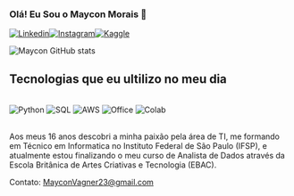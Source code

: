 ### Olá! Eu Sou o Maycon Morais 👋

[![Linkedin](https://img.shields.io/badge/LinkedIn-0077B5?style=for-the-badge&logo=linkedin&logoColor=white)](https://www.linkedin.com/in/maycon-morais-0039b11b4/)[![Instagram](https://img.shields.io/badge/Instagram-E4405F?style=for-the-badge&logo=instagram&logoColor=white)](https://www.instagram.com/mayconmorais16/)[![Kaggle](https://img.shields.io/badge/Kaggle-20BEFF?style=for-the-badge&logo=Kaggle&logoColor=white)](https://www.kaggle.com/mayconmorais23)

![Maycon GitHub stats](https://github-readme-stats.vercel.app/api?username=mayconmorais2002&show_icons=true&theme=radical)

## Tecnologias que eu ultilizo no meu dia

<div style="display: inline_block"><br/>
  
  <img aling="center" alt="Python" src ="https://img.shields.io/badge/Python-3776AB?style=for-the-badge&logo=python&logoColor=white"/>
  
  <img aling="center" alt="SQL" src ="https://img.shields.io/badge/MySQL-00000F?style=for-the-badge&logo=mysql&logoColor=white"/>
  
  <img aling="center" alt="AWS" src ="https://img.shields.io/badge/Amazon_AWS-FF9900?style=for-the-badge&logo=amazonaws&logoColor=white"/>
  
  <img aling="center" alt="Office" src ="https://img.shields.io/badge/Microsoft_Office-D83B01?style=for-the-badge&logo=microsoft-office&logoColor=white"/>
  
  <img aling="center" alt="Colab" src ="https://img.shields.io/badge/Colab-F9AB00?style=for-the-badge&logo=googlecolab&color=525252"/>
  
</div><br/>

Aos meus 16 anos descobri a minha paixão pela área de TI, me formando em Técnico em Informatica no Instituto Federal de São Paulo (IFSP), e atualmente estou finalizando o meu curso de Analista de Dados através da Escola Britânica de Artes Criativas e Tecnologia (EBAC).

Contato: MayconVagner23@gmail.com
